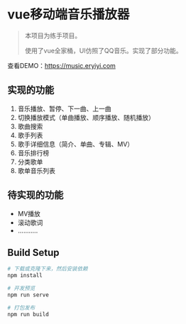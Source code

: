 # vue移动端音乐播放器

> 本项目为练手项目。
>
> 使用了vue全家桶，UI仿照了QQ音乐。实现了部分功能。

查看DEMO：https://music.eryiyi.com

## 实现的功能

1. 音乐播放、暂停、下一曲、上一曲
2. 切换播放模式（单曲播放、顺序播放、随机播放）
3. 歌曲搜索
4. 歌手列表
5. 歌手详细信息（简介、单曲、专辑、MV）
6. 音乐排行榜
7. 分类歌单
8. 歌单音乐列表

## 待实现的功能

-  MV播放
- 滚动歌词
- ...........

## Build Setup

```python
# 下载或克隆下来，然后安装依赖
npm install

# 开发预览
npm run serve

# 打包发布
npm run build
```